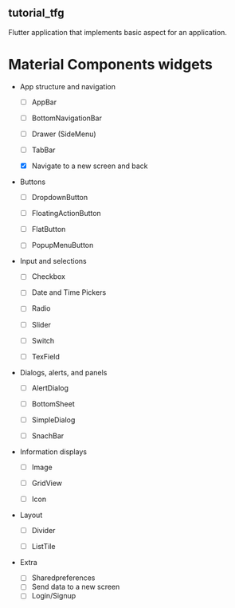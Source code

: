 ## tutorial_tfg

Flutter application that implements basic aspect for an application.


# Material Components widgets
   * App structure and navigation
   
      - [ ] AppBar
      - [ ] BottomNavigationBar
      - [ ] Drawer (SideMenu)
      - [ ] TabBar
      - [x] Navigate to a new screen and back
     
     
   * Buttons
      - [ ] DropdownButton
      - [ ] FloatingActionButton
      - [ ] FlatButton
      - [ ] PopupMenuButton


   * Input and selections
      - [ ] Checkbox
      - [ ] Date and Time Pickers
      - [ ] Radio
      - [ ] Slider
      - [ ] Switch
      - [ ] TexField
      
      
   * Dialogs, alerts, and panels
      - [ ] AlertDialog
      - [ ] BottomSheet
      - [ ] SimpleDialog
      
      - [ ] SnachBar


   * Information displays
      - [ ] Image
      - [ ] GridView
      - [ ] Icon


   * Layout
      - [ ] Divider 
      - [ ] ListTile


   * Extra
      - [ ] Sharedpreferences
      - [ ] Send data to a new screen
      - [ ] Login/Signup
